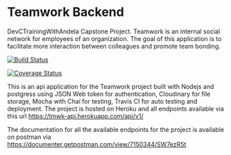# Teamwork Backend
DevCTrainingWithAndela Capstone Project. Teamwork is an internal social network for employees of an organization. The goal of this application is to facilitate more interaction between colleagues and promote team bonding.

[![Build Status](https://travis-ci.org/successtar/teamwork-backend.svg?branch=master)](https://travis-ci.org/successtar/teamwork-backend)

[![Coverage Status](https://coveralls.io/repos/github/successtar/teamwork-backend/badge.svg?branch=master)](https://coveralls.io/github/successtar/teamwork-backend?branch=master)


This is an api application for the Teamwork project built with Nodejs and postgress using JSON Web token for authentication, Cloudinary for file storage, Mocha with Chai for testing, Travis CI for auto testing and deployment. The project is hosted on Heroku and all endpoints available via this url https://tmwk-api.herokuapp.com/api/v1/

The documentation for all the available endpoints for the project is available on postman via https://documenter.getpostman.com/view/7150344/SW7ezR5t